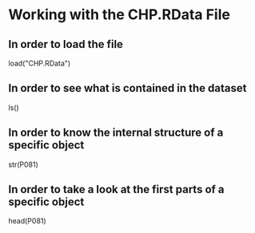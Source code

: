 # Working with the CHP.RData File

## In order to load the file
load("CHP.RData")

## In order to see what is contained in the dataset
ls()

## In order to know the internal structure of a specific object
str(P081)

## In order to take a look at the first parts of a specific object
head(P081)
